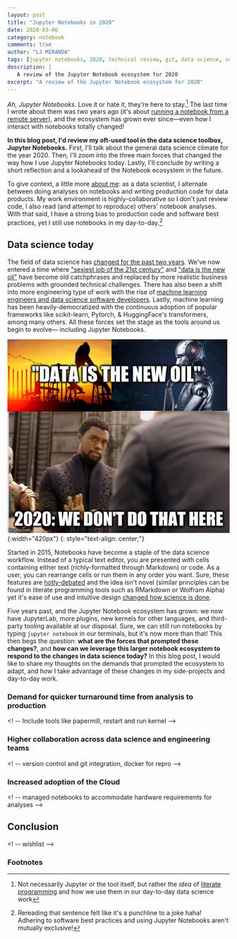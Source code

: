 ```yaml
---
layout: post
title: "Jupyter Notebooks in 2020"
date: 2020-03-06
category: notebook
comments: true
author: "LJ MIRANDA"
tags: [jupyter notebooks, 2020, technical review, git, data science, software engineering, machine learning]
description: |
   A review of the Jupyter Notebook ecosystem for 2020 
excerpt: "A review of the Jupyter Notebook ecosystem for 2020"
---
```


*Ah, Jupyter Notebooks.* Love it or hate it, they're here to stay.[^1] The last
time I wrote about them was two years ago (it's about [running a notebook
from a remote
server](https://ljvmiranda921.github.io/notebook/2018/01/31/running-a-jupyter-notebook/)),
and the ecosystem has grown ever since&mdash;even how I interact with notebooks
totally changed! 

**In this blog post, I'd review my oft-used tool in the data science toolbox,
Jupyter Notebooks.** First, I'll talk about the general data science climate for
the year 2020. Then, I'll zoom into the three main forces that changed the way
how I use Jupyter Notebooks today. Lastly, I'll conclude by writing a short
reflection and a lookahead of the Notebook ecosystem in the future.

To give context, a little more [about
me](https://ljvmiranda921.github.io/about/): as a data scientist, I alternate
between doing analyses on notebooks and writing production code for data
products. My work environment is highly-collaborative so I don't just review
code, I also read (and attempt to reproduce) others' notebook analyses. With
that said, I have a strong bias to production code and software
best practices, yet I still use notebooks in my day-to-day.[^2]

## Data science today

The field of data science has [changed for the past two
years](https://veekaybee.github.io/2019/02/13/data-science-is-different/).
We've now entered a time where ["sexiest job of the 21st
century"](https://hbr.org/2012/10/data-scientist-the-sexiest-job-of-the-21st-century)
and ["data is the new
oil"](https://www.economist.com/leaders/2017/05/06/the-worlds-most-valuable-resource-is-no-longer-oil-but-data)
have become old catchphrases and replaced by more realistic business problems
with grounded technical challenges. There has also been a shift into more
engineering type of work with the rise of [machine learning engineers and data
science software
developers](https://d2wahc834rj2un.cloudfront.net/Workera%20Report.pdf).
Lastly, machine learning has been heavily-democratized with the continuous
adoption of popular frameworks like scikit-learn, Pytorch, & HuggingFace's
transformers, among many others. All these forces set the stage as the tools
around us begin to evolve&mdash; including Jupyter Notebooks. 

![](/assets/png/jupyter2020/data-is-new-oil.jpg){:width="420px"}
{: style="text-align: center;"}

Started in 2015, Notebooks have become a staple of the data science workflow.
Instead of a typical text editor, you are presented with cells containing
either text (richly-formatted through Markdown) or code. As a user, you can
rearrange cells or run them in any order you want. Sure, these features are
[hotly-debated](https://www.reddit.com/r/MachineLearning/comments/9a7usg/d_i_dont_like_notebooks/)
and the idea isn't novel (similar principles can be found in literate
programming tools such as RMarkdown or Wolfram Alpha) yet it's ease of use and
intuitive design [changed how science is
done](https://www.gw-openscience.org/GW150914data/GW150914_tutorial.html).

Five years past, and the Jupyter Notebook ecosystem has grown: we now have
JupyterLab, more plugins, new kernels for other languages, and third-party
tooling available at our disposal. Sure, we can still run notebooks by typing
`jupyter notebook` in our terminals, but it's now more than that! This then
begs the question: **what are the forces that prompted these changes?**, and
**how can we leverage this larger notebook ecosystem to respond to the changes
in data science today?** In this blog post, I would like to share my thoughts
on the demands that prompted the ecosystem to adapt, and how I take advantage
of these changes in my side-projects and day-to-day work.


### Demand for quicker turnaround time from analysis to production


<! -- Include tools like papermill, restart and run kernel -->

### Higher collaboration across data science and engineering teams

<! -- version control and git integration, docker for repro -->

### Increased adoption of the Cloud

<! -- managed notebooks to accommodate hardware requirements for analyses -->


## Conclusion


<! -- wishlist -->



### Footnotes


[^1]: Not necessarily Jupyter or the tool itself, but rather the *idea* of [literate programming](https://en.wikipedia.org/wiki/Literate_programming) and how we use them in our day-to-day data science work
[^2]: Rereading that sentence felt like it's a punchline to a joke haha! Adhering to software best practices and using Jupyter Notebooks aren't mutually exclusive!
